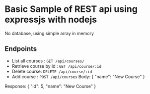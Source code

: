 # Basic Sample of REST api using expressjs with nodejs
No database, using simple array in memory

## Endpoints
* List all courses : `GET /api/courses/`
* Retrieve course by id : `GET /api/course/:id`
* Delete course: `DELETE /api/course/:id`
* Add course : `POST /api/courses`
Body:
{
	"name": "New Course"
}

Response:
{
    "id": 5,
    "name": "New Course"
}